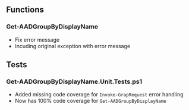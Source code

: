 ## Functions
### Get-AADGroupByDisplayName
* Fix error message
* Incuding original exception with error message

## Tests
### Get-AADGroupByDisplayName.Unit.Tests.ps1
* Added missing code coverage for ```Invoke-GrapRequest``` error handling
* Now has 100% code coverage for ```Get-AADGroupByDisplayName```

